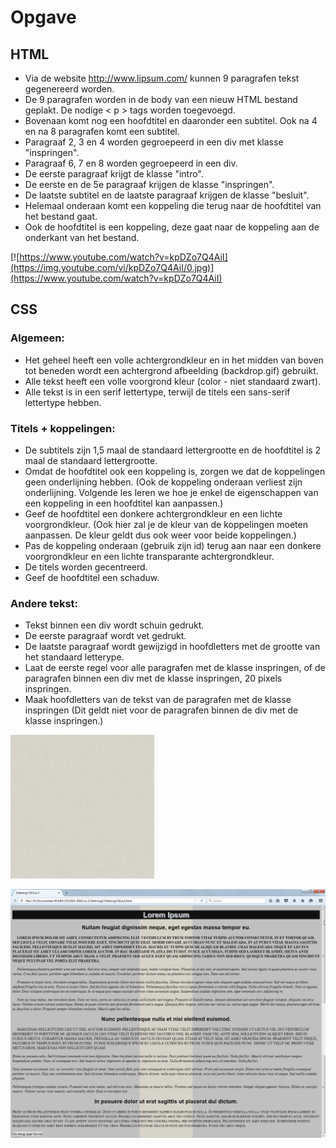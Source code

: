 # Opgave

## HTML

- Via de website http://www.lipsum.com/ kunnen 9 paragrafen tekst gegenereerd worden.
- De 9 paragrafen worden in de body van een nieuw HTML bestand geplakt. De nodige < p > tags worden toegevoegd.
- Bovenaan komt nog een hoofdtitel en daaronder een subtitel. Ook na 4 en na 8 paragrafen komt een subtitel.
- Paragraaf 2, 3 en 4 worden gegroepeerd in een div met klasse "inspringen".
- Paragraaf 6, 7 en 8 worden gegroepeerd in een div.
- De eerste paragraaf krijgt de klasse "intro".
- De eerste en de 5e paragraaf krijgen de klasse "inspringen".
- De laatste subtitel en de laatste paragraaf krijgen de klasse "besluit". 
- Helemaal onderaan komt een koppeling die terug naar de hoofdtitel van het bestand gaat. 
- Ook de hoofdtitel is een koppeling, deze gaat naar de koppeling aan de onderkant van het bestand. 

[![https://www.youtube.com/watch?v=kpDZo7Q4AiI](https://img.youtube.com/vi/kpDZo7Q4AiI/0.jpg)](https://www.youtube.com/watch?v=kpDZo7Q4AiI)

## CSS

### Algemeen:
- Het geheel heeft een volle achtergrondkleur en in het midden van boven tot beneden wordt een achtergrond afbeelding (backdrop.gif) gebruikt. 
- Alle tekst heeft een volle voorgrond kleur (color - niet standaard zwart).  
- Alle tekst is in een serif lettertype, terwijl de titels een sans-serif lettertype hebben. 

### Titels + koppelingen:
- De subtitels zijn 1,5 maal de standaard lettergrootte en de hoofdtitel is 2 maal de standaard lettergrootte. 
- Omdat de hoofdtitel ook een koppeling is, zorgen we dat de koppelingen geen onderlijning hebben. (Ook de koppeling onderaan verliest zijn onderlijning. Volgende les leren we hoe je enkel de eigenschappen van een koppeling in een hoofdtitel kan aanpassen.)
- Geef de hoofdtitel een donkere achtergrondkleur en een lichte voorgrondkleur. (Ook hier zal je de kleur van de koppelingen moeten aanpassen. De kleur geldt dus ook weer voor beide koppelingen.)
- Pas de koppeling onderaan (gebruik zijn id) terug aan naar een donkere voorgrondkleur en een lichte transparante achtergrondkleur. 
- De titels worden gecentreerd.
- Geef de hoofdtitel een schaduw. 

### Andere tekst:
- Tekst binnen een div wordt schuin gedrukt.
- De eerste paragraaf wordt vet gedrukt.
- De laatste paragraaf wordt gewijzigd in hoofdletters met de grootte van het standaard letterype. 
- Laat de eerste regel voor alle paragrafen met de klasse inspringen, of de paragrafen binnen een div met de klasse inspringen, 20 pixels inspringen. 
- Maak hoofdletters van de tekst van de paragrafen met de klasse inspringen (Dit geldt niet voor de paragrafen binnen de div met de klasse inspringen.)

![backdrop](./README/backdrop.gif)

![Oefening_CSS_Les_2.png](./README/Oefening_CSS_Les_2.png)